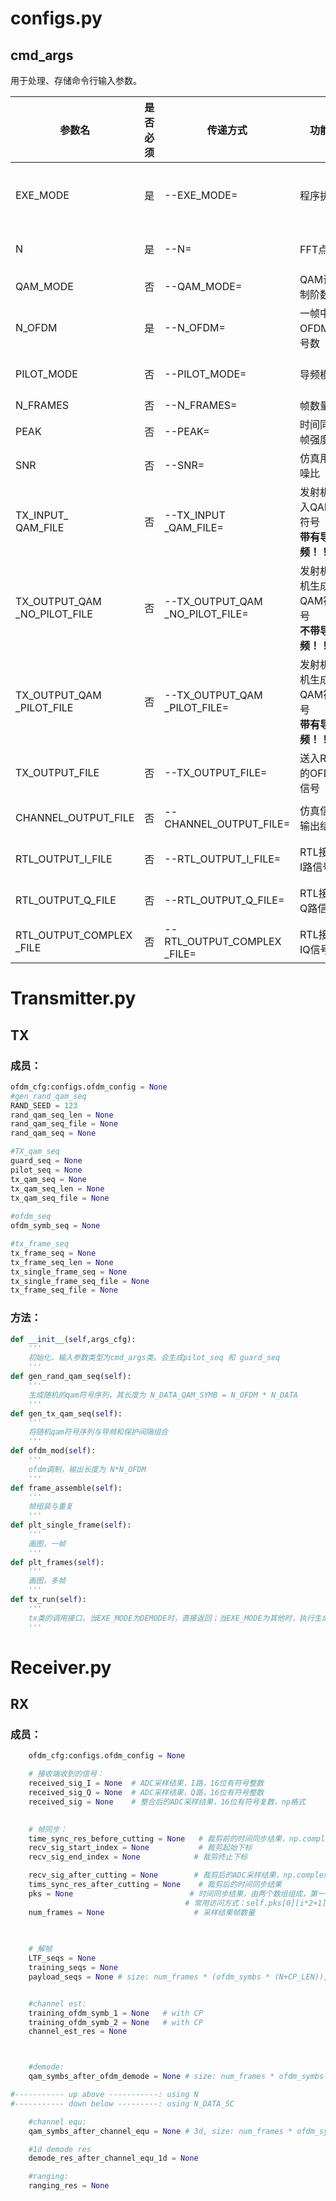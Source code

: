 # configs.py

## cmd_args

用于处理、存储命令行输入参数。

| 参数名                           | 是否必须 | 传递方式                            | 功能                                         | 使用示例                                                     |
| -------------------------------- | -------- | ----------------------------------- | -------------------------------------------- | ------------------------------------------------------------ |
| EXE_MODE                         | 是       | --EXE_MODE=                         | 程序执行                                     | --EXE_MODE=GEN_RTL_INPUT<br/>--EXE_MODE=SIMU<br/>--EXE_MODE=DEMODE_RTL_OUTPUT<br/>--EXE_MODE=RTL_MODE |
| N                                | 是       | --N=                                | FFT点数                                      | --N=64<br/>--N=2048<br/>--N=4096                             |
| QAM_MODE                         | 否       | --QAM_MODE=                         | QAM调制阶数                                  | --QAM_MODE=4  (default)<br/>--QAM_MODE=16                    |
| N_OFDM                           | 是       | --N_OFDM=                           | 一帧中OFDM符号数                             | --N_OFDM=4                                                   |
| PILOT_MODE                       | 否       | --PILOT_MODE=                       | 导频模式                                     | --PILOT_MODE=NO_PILOT <br/>--PILOT_MODE=ZEROS （default)<br/>--PILOT_MODE=PILOT_MODE_1 |
| N_FRAMES                         | 否       | --N_FRAMES=                         | 帧数量                                       | --N_FRAMES=1(default)                                        |
| PEAK                             | 否       | --PEAK=                             | 时间同步帧强度                               | --PEAK=800,000,000,000,000 (deault)                          |
| SNR                              | 否       | --SNR=                              | 仿真用信噪比                                 | --SNR=30(default)                                            |
| TX_INPUT_<br/>QAM_FILE           | 否       | --TX_INPUT<br/>_QAM_FILE=           | 发射机输入QAM符号<br/>**带有导频！！！**     | --TX_INPUT_QAM_FILE=<br/>../dats/simu/tx_input_qam.txt (default) |
| TX_OUTPUT_QAM<br/>_NO_PILOT_FILE | 否       | --TX_OUTPUT_QAM<br/>_NO_PILOT_FILE= | 发射机随机生成QAM符号<br/>**不带导频！！！** | --TX_OUTPUT_QAM<br/>_NO_PILOT_FILE=<br/>../dats/rtl_input/tx_output<br/>_qam_no_pilot.txt (default) |
| TX_OUTPUT_QAM<br/>_PILOT_FILE    | 否       | --TX_OUTPUT_QAM<br/>_PILOT_FILE=    | 发射机随机生成QAM符号<br/>**带有导频！！！** | --TX_OUTPUT_QAM<br/>_PILOT_FILE=<br/>../dats/rtl_input/tx_output<br/>_qam_pilot.txt (default) |
| TX_OUTPUT_FILE                   | 否       | --TX_OUTPUT_FILE=                   | 送入RTL的OFDM信号                            | --TX_OUTPUT_FILE=<br/>../dats/rtl_test_input.txt (default)   |
| CHANNEL_OUTPUT_FILE              | 否       | --CHANNEL_OUTPUT_FILE=              | 仿真信道输出结果                             | --CHANNEL_OUTPUT_FILE=<br/>../dats/simu/channel_output.txt (default) |
| RTL_OUTPUT_I_FILE                | 否       | --RTL_OUTPUT_I_FILE=                | RTL接收I路信号                               | --RTL_OUTPUT_I_FILE=<br/>../dats/rtl_output/rtl_output_I.txt (default) |
| RTL_OUTPUT_Q_FILE                | 否       | --RTL_OUTPUT_Q_FILE=                | RTL接收Q路信号                               | --RTL_OUTPUT_Q_FILE=<br/>../dats/rtl_output/rtl_output_Q.txt (default) |
| RTL_OUTPUT_COMPLEX<br/>_FILE     | 否       | --RTL_OUTPUT_COMPLEX<br/>_FILE=     | RTL接收IQ信号                                | --RTL_OUTPUT_COMPLEX<br/>_FILE=../dats/rtl_output/<br/>rtl_output_complex.txt (default) |



# Transmitter.py

## TX

### 成员：

```python
ofdm_cfg:configs.ofdm_config = None
#gen_rand_qam_seq
RAND_SEED = 123
rand_qam_seq_len = None
rand_qam_seq_file = None
rand_qam_seq = None

#TX_qam_seq
guard_seq = None
pilot_seq = None
tx_qam_seq = None
tx_qam_seq_len = None
tx_qam_seq_file = None
    
#ofdm_seq
ofdm_symb_seq = None

#tx_frame_seq
tx_frame_seq = None
tx_frame_seq_len = None
tx_single_frame_seq = None
tx_single_frame_seq_file = None
tx_frame_seq_file = None
```



### 方法：

```python
def __init__(self,args_cfg):
    '''
    初始化，输入参数类型为cmd_args类。会生成pilot_seq 和 guard_seq
    '''
def gen_rand_qam_seq(self):
    '''
    生成随机的qam符号序列，其长度为 N_DATA_QAM_SYMB = N_OFDM * N_DATA
    '''
def gen_tx_qam_seq(self):
    '''
    将随机qam符号序列与导频和保护间隔组合
    '''
def ofdm_mod(self):
    '''
    ofdm调制，输出长度为 N*N_OFDM
    '''
def frame_assemble(self):
    '''
    帧组装与重复
    '''
def plt_single_frame(self):
    '''
    画图，一帧
	'''
def plt_frames(self):
    '''
    画图，多帧
    '''
def tx_run(self):
    '''
    tx类的调用接口，当EXE_MODE为DEMODE时，直接返回；当EXE_MODE为其他时，执行生成和调制
    '''
```



# Receiver.py

## RX

### 成员：

```python
	ofdm_cfg:configs.ofdm_config = None

    # 接收端收到的信号：
    received_sig_I = None  # ADC采样结果，I路，16位有符号整数   
    received_sig_Q = None  # ADC采样结果，Q路，16位有符号整数
    received_sig = None    # 整合后的ADC采样结果，16位有符号复数，np格式

    
    # 帧同步：
    time_sync_res_before_cutting = None   # 裁剪前的时间同步结果，np.complex64
    recv_sig_start_index = None           # 裁剪起始下标
    recv_sig_end_index = None			 # 裁剪终止下标

    recv_sig_after_cutting = None		 # 裁剪后的ADC采样结果，np.complex64
    tims_sync_res_after_cutting = None    # 裁剪后的时间同步结果
    pks = None						    # 时间同步结果，由两个数组组成，第一个是peak_index，第二个是peak_heights
    								   # 常用访问方式：self.pks[0][i*2+1]
    num_frames = None				     # 采样结果帧数量

    
    
    # 解帧
    LTF_seqs = None
    training_seqs = None
    payload_seqs = None # size: num_frames * (ofdm_symbs * (N+CP_LEN)), with cp


    #channel est:
    training_ofdm_symb_1 = None   # with CP
    training_ofdm_symb_2 = None   # with CP
    channel_est_res = None 



    #demode:
    qam_symbs_after_ofdm_demode = None # size: num_frames * ofdm_symbs * N

#----------- up above -----------: using N
#----------- down below ---------: using N_DATA_SC

    #channel equ:
    qam_symbs_after_channel_equ = None # 3d, size: num_frames * ofdm_symbs * N_DATA_SC

    #1d demode res
    demode_res_after_channel_equ_1d = None

    #ranging:
    ranging_res = None
```




